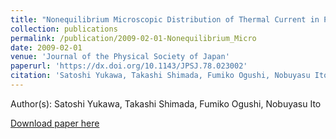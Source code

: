 ```yaml
---
title: "Nonequilibrium Microscopic Distribution of Thermal Current in Particle Systems"
collection: publications
permalink: /publication/2009-02-01-Nonequilibrium_Micro
date: 2009-02-01
venue: 'Journal of the Physical Society of Japan'
paperurl: 'https://dx.doi.org/10.1143/JPSJ.78.023002'
citation: 'Satoshi Yukawa, Takashi Shimada, Fumiko Ogushi, Nobuyasu Ito, Nonequilibrium Microscopic Distribution of Thermal Current in Particle Systems, Journal of the Physical Society of Japan, <b>78</b>, 023002, (2009)'
---
```


Author(s): Satoshi Yukawa, Takashi Shimada, Fumiko Ogushi, Nobuyasu Ito


<a href='https://dx.doi.org/10.1143/JPSJ.78.023002'>Download paper here</a>

